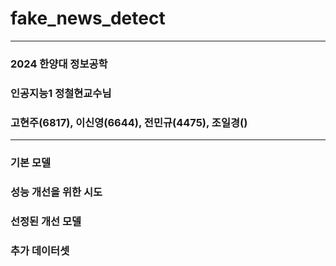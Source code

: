 # fake_news_detect
---------------------------------------
### 2024 한양대 정보공학
### 인공지능1 정철현교수님 
### 고현주(6817), 이신영(6644), 전민규(4475), 조일경()

---------------------------------------

### 기본 모델 



### 성능 개선을 위한 시도 



### 선정된 개선 모델 



### 추가 데이터셋 
